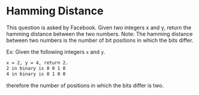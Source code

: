 # Hamming Distance

This question is asked by Facebook. Given two integers x and y, return the hamming distance between the two numbers.
Note: The hamming distance between two numbers is the number of bit positions in which the bits differ.

Ex: Given the following integers `x` and `y`.

```bash
x = 2, y = 4, return 2.
2 in binary is 0 0 1 0
4 in binary is 0 1 0 0
```

therefore the number of positions in which the bits differ is two.
